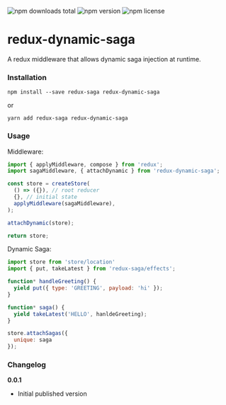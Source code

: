 ![npm downloads total](https://img.shields.io/npm/dt/redux-dynamic-saga.svg) ![npm version](https://img.shields.io/npm/v/redux-dynamic-saga.svg) ![npm license](https://img.shields.io/npm/l/redux-dynamic-saga.svg)

# redux-dynamic-saga
A redux middleware that allows dynamic saga injection at runtime.

### Installation
```
npm install --save redux-saga redux-dynamic-saga
```
or
```
yarn add redux-saga redux-dynamic-saga
```

### Usage
Middleware:
```javascript
import { applyMiddleware, compose } from 'redux';
import sagaMiddleware, { attachDynamic } from 'redux-dynamic-saga';

const store = createStore(
  () => ({}), // root reducer
  {}, // initial state
  applyMiddleware(sagaMiddleware),
);

attachDynamic(store);

return store;
```

Dynamic Saga:
```javascript
import store from 'store/location'
import { put, takeLatest } from 'redux-saga/effects';

function* handleGreeting() {
  yield put({ type: 'GREETING', payload: 'hi' });
}

function* saga() {
  yield takeLatest('HELLO', hanldeGreeting);
}

store.attachSagas({
  unique: saga
});
```

### Changelog

**0.0.1**
- Initial published version
    